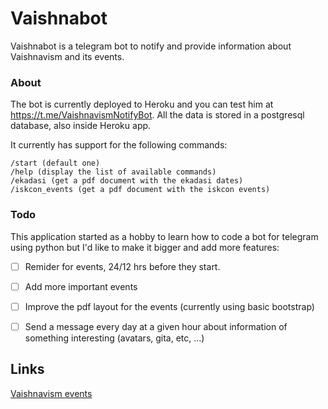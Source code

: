 # Vaishnabot

Vaishnabot is a telegram bot to notify and provide information about Vaishnavism and its events.

### About

The bot is currently deployed to Heroku and you can test him at https://t.me/VaishnavismNotifyBot. All the data is stored in
a postgresql database, also inside Heroku app.

It currently has support for the following commands:

```
/start (default one)
/help (display the list of available commands)
/ekadasi (get a pdf document with the ekadasi dates)
/iskcon_events (get a pdf document with the iskcon events)
```

### Todo 

This application started as a hobby to learn how to code a bot for telegram using python but I'd like to make it bigger
and add more features:

- [ ] Remider for events, 24/12 hrs before they start.
- [ ] Add more important events
- [ ] Improve the pdf layout for the events (currently using basic bootstrap)
- [ ] Send a message every day at a given hour about information of something interesting (avatars, gita, etc, ...)


## Links

[Vaishnavism events](https://www.drikpanchang.com/) 
